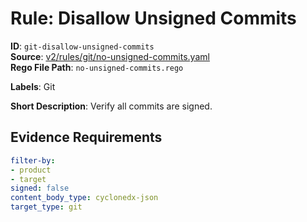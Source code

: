 # Rule: Disallow Unsigned Commits

**ID**: `git-disallow-unsigned-commits`  
**Source**: [v2/rules/git/no-unsigned-commits.yaml](https://github.com/scribe-public/sample-policies/v2/rules/git/no-unsigned-commits.yaml)  
**Rego File Path**: `no-unsigned-commits.rego`  

**Labels**: Git

**Short Description**: Verify all commits are signed.

## Evidence Requirements

```yaml
filter-by:
- product
- target
signed: false
content_body_type: cyclonedx-json
target_type: git
```

